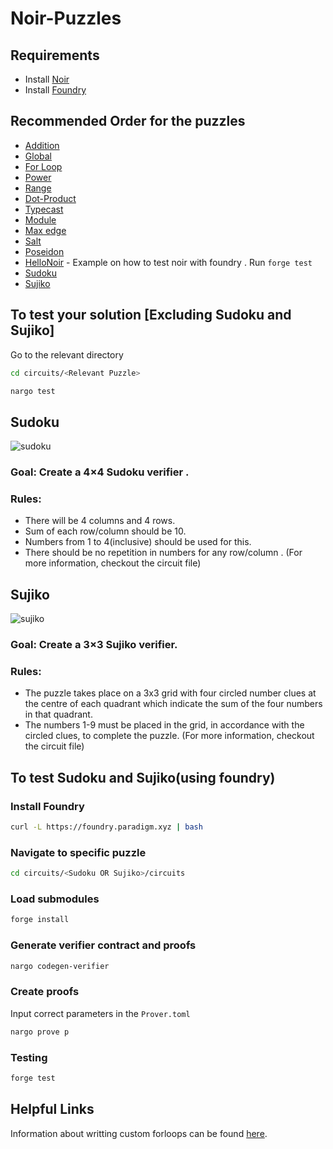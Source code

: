 # Noir-Puzzles

## Requirements
- Install [Noir](https://noir-lang.org/getting_started/nargo_installation)
- Install [Foundry](https://book.getfoundry.sh/getting-started/installation)

## Recommended Order for the puzzles
- [Addition](https://github.com/RareSkills/noir-puzzles/tree/main/circuits/Addition)
- [Global](https://github.com/RareSkills/noir-puzzles/tree/main/circuits/Global)
- [For Loop](https://github.com/RareSkills/noir-puzzles/tree/main/circuits/ForLoop)
- [Power](https://github.com/RareSkills/noir-puzzles/tree/main/circuits/Power)
- [Range](https://github.com/RareSkills/noir-puzzles/tree/main/circuits/Range)
- [Dot-Product](https://github.com/RareSkills/noir-puzzles/tree/main/circuits/Dot-Product)
- [Typecast](https://github.com/RareSkills/noir-puzzles/tree/main/circuits/Typecast)
- [Module](https://github.com/RareSkills/noir-puzzles/tree/main/circuits/Module)
- [Max edge](https://github.com/RareSkills/noir-puzzles/tree/main/circuits/Max-Edge)
- [Salt](https://github.com/RareSkills/noir-puzzles/tree/main/circuits/Salt)
- [Poseidon](https://github.com/RareSkills/noir-puzzles/tree/main/circuits/Poseidon)
- [HelloNoir](https://github.com/RareSkills/noir-puzzles/tree/main/circuits/HelloNoir) - Example on how to test noir with foundry . Run `forge test`
- [Sudoku](https://github.com/RareSkills/noir-puzzles/tree/main/circuits/Sudoku)
- [Sujiko](https://github.com/RareSkills/noir-puzzles/tree/main/circuits/Sujiko)


## To test your solution [Excluding Sudoku and Sujiko]

Go to the relevant directory 

```bash
cd circuits/<Relevant Puzzle>
```

```bash
nargo test
```

## Sudoku
![sudoku](https://github.com/burke-md/noir-puzzles/assets/22263098/608b1296-82fe-4148-8c81-1648ec2f971f)


### Goal: Create a 4×4 Sudoku verifier .

### Rules: 
- There will be 4 columns and 4 rows. 
- Sum of each row/column should be 10. 
- Numbers from 1 to 4(inclusive) should be used for this.
- There should be no repetition in numbers for any row/column .
(For more information, checkout the circuit file)


## Sujiko 
![sujiko](https://github.com/burke-md/noir-puzzles/assets/22263098/fe4f8a86-10eb-4c81-af9c-52ca64fc6008)


### Goal: Create a 3×3 Sujiko verifier.

### Rules:
- The puzzle takes place on a 3x3 grid with four circled number clues at the centre of each quadrant which indicate the sum of the four numbers in that quadrant.
- The numbers 1-9 must be placed in the grid, in accordance with the circled clues, to complete the puzzle.
(For more information, checkout the circuit file)


## To test Sudoku and Sujiko(using foundry)

### Install Foundry 

```bash
curl -L https://foundry.paradigm.xyz | bash
```

### Navigate to specific puzzle

```bash
cd circuits/<Sudoku OR Sujiko>/circuits
```

### Load submodules

```bash
forge install
```

### Generate verifier contract and proofs 

```bash
nargo codegen-verifier
```

### Create proofs

Input correct parameters in the `Prover.toml`

```bash
nargo prove p 
```

### Testing

```bash
forge test 
```

## Helpful Links
Information about writting custom forloops can be found [here](https://github.com/noir-lang/docs/issues/91#event-9026512607).

